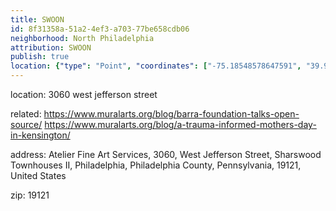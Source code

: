 ```yaml
---
title: SWOON
id: 8f31358a-51a2-4ef3-a703-77be658cdb06
neighborhood: North Philadelphia
attribution: SWOON
publish: true
location: {"type": "Point", "coordinates": ["-75.18548578647591", "39.9790592"]}
---
```


location: 3060 west jefferson street


            
related: https://www.muralarts.org/blog/barra-foundation-talks-open-source/
https://www.muralarts.org/blog/a-trauma-informed-mothers-day-in-kensington/




            
address: Atelier Fine Art Services, 3060, West Jefferson Street, Sharswood Townhouses II, Philadelphia, Philadelphia County, Pennsylvania, 19121, United States



zip: 19121



                